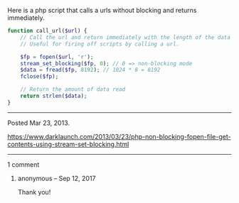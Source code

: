 Here is a php script that calls a urls without blocking and returns immediately.

```php
function call_url($url) {
    // Call the url and return immediately with the length of the data read.
    // Useful for firing off scripts by calling a url.

    $fp = fopen($url, 'r');
    stream_set_blocking($fp, 0); // 0 => non-blocking mode
    $data = fread($fp, 8192); // 1024 * 8 = 8192
    fclose($fp);

    // Return the amount of data read
    return strlen($data);
}
```

---

Posted Mar 23, 2013.

https://www.darklaunch.com/2013/03/23/php-non-blocking-fopen-file-get-contents-using-stream-set-blocking.html

---

1 comment

<ol>
    <li>
        <div>
            anonymous &ndash; Sep 12, 2017
            <div>
                <p>Thank you!</p>
            </div>
        </div>
    </li>
</ol>
